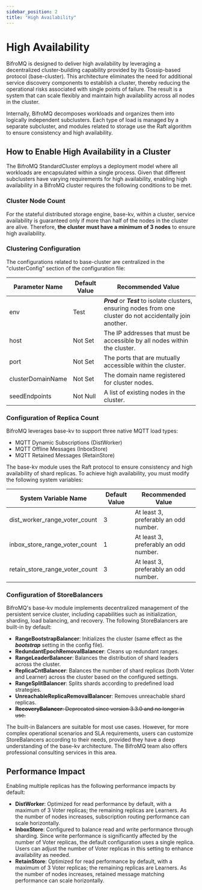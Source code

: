 ```yaml
---
sidebar_position: 2
title: "High Availability"
---
```


# High Availability

BifroMQ is designed to deliver high availability by leveraging a decentralized cluster-building capability provided by its Gossip-based protocol (base-cluster). This architecture eliminates the need for additional service discovery components to establish a cluster, thereby reducing the operational risks associated with single points of failure. The result is a system that can scale flexibly and maintain high availability across all nodes in the cluster.

Internally, BifroMQ decomposes workloads and organizes them into logically independent subclusters. Each type of load is managed by a separate subcluster, and modules related to storage use the Raft algorithm to ensure consistency and high availability.

## How to Enable High Availability in a Cluster

The BifroMQ StandardCluster employs a deployment model where all workloads are encapsulated within a single process. Given that different subclusters have varying requirements for high availability, enabling high availability in a BifroMQ cluster requires the following conditions to be met.

### Cluster Node Count

For the stateful distributed storage engine, base-kv, within a cluster, service availability is guaranteed only if more than half of the nodes in the cluster are alive. Therefore, **the cluster must have a minimum of 3 nodes** to ensure high availability.

### Clustering Configuration

The configurations related to base-cluster are centralized in the "clusterConfig" section of the configuration file:

| Parameter Name    | Default Value | Recommended Value                                                                                               |
|-------------------|---------------|-----------------------------------------------------------------------------------------------------------------|
| env               | Test          | ***Prod*** or ***Test*** to isolate clusters, ensuring nodes from one cluster do not accidentally join another. |
| host              | Not Set       | The IP addresses that must be accessible by all nodes within the cluster.                                       |
| port              | Not Set       | The ports that are mutually accessible within the cluster.                                                      |
| clusterDomainName | Not Set       | The domain name registered for cluster nodes.                                                                   |
| seedEndpoints     | Not Null      | A list of existing nodes in the cluster.                                                                        |

### Configuration of Replica Count

BifroMQ leverages base-kv to support three native MQTT load types:

- MQTT Dynamic Subscriptions (DistWorker)
- MQTT Offline Messages (InboxStore)
- MQTT Retained Messages (RetainStore)

The base-kv module uses the Raft protocol to ensure consistency and high availability of shard replicas. To achieve high availability, you must modify the following system variables:

| System Variable Name           | Default Value | Recommended Value                     |
|--------------------------------|---------------|---------------------------------------|
| dist_worker_range_voter_count  | 3             | At least 3, preferably an odd number. |
| inbox_store_range_voter_count  | 1             | At least 3, preferably an odd number. |
| retain_store_range_voter_count | 3             | At least 3, preferably an odd number. |

### Configuration of StoreBalancers

BifroMQ's base-kv module implements decentralized management of the persistent service cluster, including capabilities such as initialization, sharding, load balancing, and recovery. The following StoreBalancers are built-in by default:

- **RangeBootstrapBalancer**: Initializes the cluster (same effect as the ***bootstrap*** setting in the config file).
- **RedundantEpochRemovalBalancer**: Cleans up redundant ranges.
- **RangeLeaderBalancer**: Balances the distribution of shard leaders across the cluster.
- **ReplicaCntBalancer**: Balances the number of shard replicas (both Voter and Learner) across the cluster based on the configured settings.
- **RangeSplitBalancer**: Splits shards according to predefined load strategies.
- **UnreachableReplicaRemovalBalancer**: Removes unreachable shard replicas.
- ~~**RecoveryBalancer**: Deprecated since version 3.3.0 and no longer in use.~~

The built-in Balancers are suitable for most use cases. However, for more complex operational scenarios and SLA requirements, users can customize StoreBalancers according to their needs, provided they have a deep understanding of the base-kv architecture. The BifroMQ team also offers professional consulting services in this area.

## Performance Impact

Enabling multiple replicas has the following performance impacts by default:

- **DistWorker**: Optimized for read performance by default, with a maximum of 3 Voter replicas; the remaining replicas are Learners. As the number of nodes increases, subscription routing performance can scale horizontally.
- **InboxStore**: Configured to balance read and write performance through sharding. Since write performance is significantly affected by the number of Voter replicas, the default configuration uses a single replica. Users can adjust the number of Voter replicas in this setting to enhance availability as needed.
- **RetainStore**: Optimized for read performance by default, with a maximum of 3 Voter replicas; the remaining replicas are Learners. As the number of nodes increases, retained message matching performance can scale horizontally.